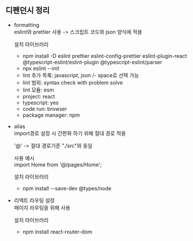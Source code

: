 ## 디펜던시 정리

- formatting  
  eslint와 prettier 사용 -> 스크립트 코드와 json 양식에 적용

  설치 라이브러리

  - npm install -D eslint prettier eslint-config-prettier eslint-plugin-react @typescript-eslint/eslint-plugin @typescript-eslint/parser
  - npx eslint --init
  - lint 추가 목록: javascript, json /- space로 선택 가능
  - lint 범위: syntax check with problem solve
  - lint 모듈: esm
  - project: react
  - typescript: yes
  - code run: browser
  - package manager: npm

- alias  
  import경로 설정 시 간편화 하기 위해 절대 경로 적용

  '@' -> 절대 경로기준 "./src"와 동일

  사용 예시  
  import Home from '@/pages/Home';

  설치 라이브러리

  - npm install --save-dev @types/node

- 리엑트 라우팅 설정  
  페이지 라우팅을 위해 사용

  설치 라이브러리

  - npm install react-router-dom
